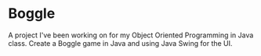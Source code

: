 # Boggle

A project I've been working on for my Object Oriented Programming in Java class. Create a Boggle game in Java and using Java Swing for the UI.
